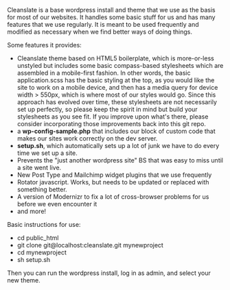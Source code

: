 Cleanslate is a base wordpress install and theme that we use as the basis for most of our websites.
It handles some basic stuff for us and has many features that we use regularly. It is meant to be
used frequently and modified as necessary when we find better ways of doing things.

Some features it provides:

* Cleanslate theme based on HTML5 boilerplate, which is more-or-less unstyled but includes some basic compass-based stylesheets which are assembled in a mobile-first fashion. In other words, the basic application.scss has the basic styling at the top, as you would like the site to work on a mobile device, and then has a media query for device width > 550px, which is where most of our styles would go. Since this approach has evolved over time, these stylesheets are not necessarily set up perfectly, so please keep the spirit in mind but build your stylesheets as you see fit. If you improve upon what's there, please consider incorporating those improvements back into this git repo.
* a **wp-config-sample.php** that includes our block of custom code that makes our sites work correctly on the dev server.
* **setup.sh**, which automatically sets up a lot of junk we have to do every time we set up a site.
* Prevents the "just another wordpress site" BS that was easy to miss until a site went live.
* New Post Type and Mailchimp widget plugins that we use frequently
* Rotator javascript. Works, but needs to be updated or replaced with something better.
* A version of Modernizr to fix a lot of cross-browser problems for us before we even encounter it 
* and more!

Basic instructions for use:

* cd public_html
* git clone git@localhost:cleanslate.git mynewproject
* cd mynewproject
* sh setup.sh

Then you can run the wordpress install, log in as admin, and select your new theme.